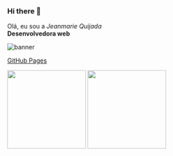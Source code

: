 ### Hi there 👋
<section class="About-me">
  <article>
    <p>Olá, eu sou a <em>Jeanmarie Quijada</em> </br>
    <strong>Desenvolvedora web</strong></br>
  </article>
  <img src="https://photos.app.goo.gl/36T3gPzNeYHRgUxz5" alt="banner"/> 
  
  [GitHub Pages](https://photos.app.goo.gl/36T3gPzNeYHRgUxz5/)
</section>

<img height = "180em" src="https://github-readme-stats.vercel.app/api?username=jeanmarieq&show_icons=true&theme=cobalt"/> <img height = "180em" src="https://github-readme-stats.vercel.app/api/top-langs/?username=jeanmarieq&layout=compact&theme=cobalt"/>

 


<!--
**jeanmarieq/jeanmarieq** is a ✨ _special_ ✨ repository because its `README.md` (this file) appears on your GitHub profile.

Here are some ideas to get you started:

- 🔭 I’m currently working on ...
- 🌱 I’m currently learning ...
- 👯 I’m looking to collaborate on ...
- 🤔 I’m looking for help with ...
- 💬 Ask me about ...
- 📫 How to reach me: ...
- 😄 Pronouns: ...
- ⚡ Fun fact: ...
-->

